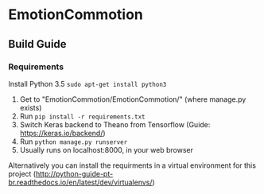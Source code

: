 # EmotionCommotion

## Build Guide 

### Requirements

Install Python 3.5 
`sudo apt-get install python3`
1. Get to "EmotionCommotion/EmotionCommotion/" (where manage.py exists)
2. Run `pip install -r requirements.txt`
3. Switch Keras backend to Theano from Tensorflow (Guide: https://keras.io/backend/)
4. Run `python manage.py runserver`
5. Usually runs on localhost:8000, in your web browser


Alternatively you can install the requirments in a virtual environment for this project (http://python-guide-pt-br.readthedocs.io/en/latest/dev/virtualenvs/)

